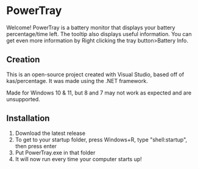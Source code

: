 # PowerTray
Welcome! PowerTray is a battery monitor that displays your battery percentage/time left.
The tooltip also displays useful information.
You can get even more information by Right clicking the tray button>Battery Info.

## Creation
This is an open-source project created with Visual Studio, based off of kas/percentage.
It was made using the .NET framework.

Made for Windows 10 & 11, but 8 and 7 may not work as expected and are unsupported.

## Installation
1. Download the latest release
2. To get to your startup folder, press Windows+R, type "shell:startup", then press enter
3. Put PowerTray.exe in that folder
4. It will now run every time your computer starts up!